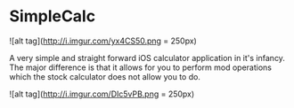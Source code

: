# SimpleCalc

![alt tag](http://i.imgur.com/yx4CS50.png = 250px)

A very simple and straight forward iOS calculator application in it's infancy. The major difference is that it allows for you to perform mod operations which the stock calculator does not allow you to do.

![alt tag](http://i.imgur.com/DIc5vPB.png = 250px)
